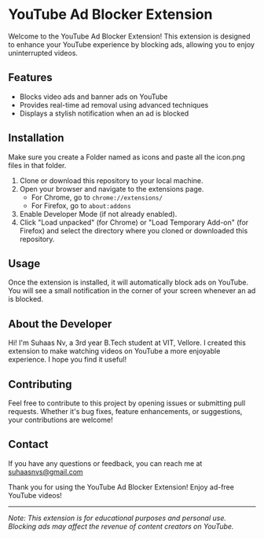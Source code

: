 # YouTube Ad Blocker Extension

Welcome to the YouTube Ad Blocker Extension! This extension is designed to enhance your YouTube experience by blocking ads, allowing you to enjoy uninterrupted videos.

## Features

- Blocks video ads and banner ads on YouTube
- Provides real-time ad removal using advanced techniques
- Displays a stylish notification when an ad is blocked

## Installation
Make sure you create a Folder named as icons and paste all the icon.png files in that folder.
1. Clone or download this repository to your local machine.
2. Open your browser and navigate to the extensions page.
   - For Chrome, go to `chrome://extensions/`
   - For Firefox, go to `about:addons`
3. Enable Developer Mode (if not already enabled).
4. Click "Load unpacked" (for Chrome) or "Load Temporary Add-on" (for Firefox) and select the directory where you cloned or downloaded this repository.

## Usage

Once the extension is installed, it will automatically block ads on YouTube. You will see a small notification in the corner of your screen whenever an ad is blocked.

## About the Developer

Hi! I'm Suhaas Nv, a 3rd year B.Tech student at VIT, Vellore. I created this extension to make watching videos on YouTube a more enjoyable experience. I hope you find it useful!

## Contributing

Feel free to contribute to this project by opening issues or submitting pull requests. Whether it's bug fixes, feature enhancements, or suggestions, your contributions are welcome!

## Contact

If you have any questions or feedback, you can reach me at suhaasnvs@gmail.com

Thank you for using the YouTube Ad Blocker Extension! Enjoy ad-free YouTube videos!

---

*Note: This extension is for educational purposes and personal use. Blocking ads may affect the revenue of content creators on YouTube.*
